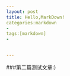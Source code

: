 ```yaml
---
layout: post
title: Hello,MarkDown!
categories:markdown
- 
tags:[markdown]
- 


---
```


###第二篇测试文章:)